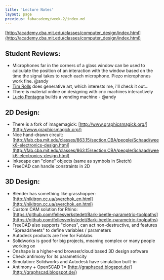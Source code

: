 ```yaml
---
title: 'Lecture Notes'
layout: page
previous: fabacademy/week-2/index.md
---
```


[http://academy.cba.mit.edu/classes/computer_design/index.html](http://academy.cba.mit.edu/classes/computer_design/index.html)

## Student Reviews:

- Microphones far in the corners of a glass window can be used to calculate the position of an interaction with the window based on the time the signal takes to reach each microphone. Piezo microphones work fine. @andy
- [Tim Rolls](http://archive.fabacademy.org/archives/2017/makerlabs/students/384/about.html) does generative art, which interests me, i'll check it out…
- There is material online on designing with cnc machines interactively
- [Lucio Pentagna](http://archive.fabacademy.org/archives/2017/farmlabalgarve/students/290/project01.html) builds a vending machine - @andy

## 2D Design:

- There is a fork of imagemagick: [http://www.graphicsmagick.org/](http://www.graphicsmagick.org/)
- Nice hand-drawn circuit: [http://fab.cba.mit.edu/classes/863.15/section.CBA/people/Schaad/week6-electronics-design.html](http://fab.cba.mit.edu/classes/863.15/section.CBA/people/Schaad/week6-electronics-design.html)
- Inkscape can "clone" objects (same as symbols in Sketch)
- FreeCAD can handle constraints in 2D

## 3D Design:

- Blender has something like grasshopper: [http://nikitron.cc.ua/sverchok_en.html](http://nikitron.cc.ua/sverchok_en.html)
- Custom CAM solution for Rhino: [https://github.com/fellesverkstedet/Bark-beetle-parametric-toolpaths](https://github.com/fellesverkstedet/Bark-beetle-parametric-toolpaths)
- FreeCAD also supports "clones", can act non-destructive, and features "Spreadsheets" to define variables / parameters
- Autodesk products are free for Fablabs
- Solidworks is good for big projects, meaning complex or many people working on
- Onshape is a higher-end browser/cloud based 3D design software
- Check antimony for its parametricity
- Simulation: Solidworks and Autodesk have simulation built-in
- Antimony + OpenSCAD ?= [http://graphscad.blogspot.de/](http://graphscad.blogspot.de/)
